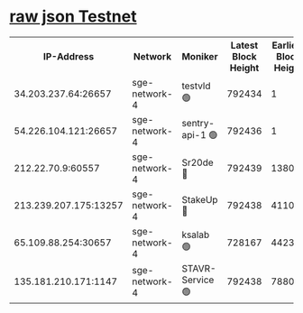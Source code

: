 
[raw json Testnet](https://rpc-check.sget.stavr.tech/sget/rpc-sget-result.json)
=


<table><tr><th>IP-Address</th><th>Network</th><th>Moniker</th><th>Latest Block Height</th><th>Earliest Block Height</th><th>Catching Up</th><th>Tx Index</th><th>Voting Power</th><th>Scan Time</th></tr><tr><td>34.203.237.64:26657</td><td>sge-network-4</td><td>testvld 🟢</td><td>792434</td><td>1</td><td>False</td><td>on</td><td>0</td><td>2023-12-24T18:24:31.865219154UTC</td></tr><tr><td>54.226.104.121:26657</td><td>sge-network-4</td><td>sentry-api-1 🟢</td><td>792436</td><td>1</td><td>False</td><td>on</td><td>0</td><td>2023-12-24T18:24:46.837903337UTC</td></tr><tr><td>212.22.70.9:60557</td><td>sge-network-4</td><td>Sr20de 🔴</td><td>792439</td><td>138001</td><td>False</td><td>on</td><td>99</td><td>2023-12-24T18:25:02.693292395UTC</td></tr><tr><td>213.239.207.175:13257</td><td>sge-network-4</td><td>StakeUp 🔴</td><td>792438</td><td>411001</td><td>False</td><td>off</td><td>100</td><td>2023-12-24T18:24:55.277227087UTC</td></tr><tr><td>65.109.88.254:30657</td><td>sge-network-4</td><td>ksalab 🟢</td><td>728167</td><td>442343</td><td>False</td><td>off</td><td>0</td><td>2023-12-24T18:25:00.199832215UTC</td></tr><tr><td>135.181.210.171:1147</td><td>sge-network-4</td><td>STAVR-Service 🟢</td><td>792438</td><td>788001</td><td>False</td><td>on</td><td>0</td><td>2023-12-24T18:24:55.676526310UTC</td></tr></table>
